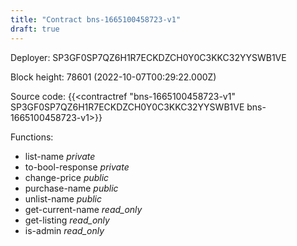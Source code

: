 ```yaml
---
title: "Contract bns-1665100458723-v1"
draft: true
---
```

Deployer: SP3GF0SP7QZ6H1R7ECKDZCH0Y0C3KKC32YYSWB1VE


 



Block height: 78601 (2022-10-07T00:29:22.000Z)

Source code: {{<contractref "bns-1665100458723-v1" SP3GF0SP7QZ6H1R7ECKDZCH0Y0C3KKC32YYSWB1VE bns-1665100458723-v1>}}

Functions:

* list-name _private_
* to-bool-response _private_
* change-price _public_
* purchase-name _public_
* unlist-name _public_
* get-current-name _read_only_
* get-listing _read_only_
* is-admin _read_only_
